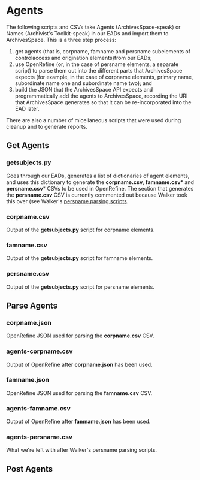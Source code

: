 Agents
======

The following scripts and CSVs take Agents (ArchivesSpace-speak) or Names (Archivist's Toolkit-speak) in our EADs and import them to ArchivesSpace. This is a three step process:

  1. get agents (that is, corpname, famname and persname subelements of controlaccess and origination elements)from our EADs; 
  2. use OpenRefine (or, in the case of persname elements, a separate script) to parse them out into the different parts that ArchivesSpace expects (for example, in the case of corpname elements, primary name, subordinate name one and subordinate name two); and
  3. build the JSON that the ArchivesSpace API expects and programmatically add the agents to ArchivesSpace, recording the URI that ArchivesSpace generates so that it can be re-incorporated into the EAD later.
  
There are also a number of micellaneous scripts that were used during cleanup and to generate reports.

Get Agents
----------

### getsubjects.py

Goes through our EADs, generates a list of dictionaries of agent elements, and uses this dictionary to generate the **corpname.csv**, **famname.csv*** and **persname.csv*** CSVs to be used in OpenRefine. The section that generates the **persname.csv** CSV is currently commented out because Walker took this over (see Walker's [persname parsing scripts](https://github.com/walkerdb/bentley_code/tree/master/main_projects/persname_parsing).

### corpname.csv

Output of the **getsubjects.py** script for corpname elements.

### famname.csv

Output of the **getsubjects.py** script for famname elements.

### persname.csv

Output of the **getsubjects.py** script for persname elements.

Parse Agents
------------

### corpname.json

OpenRefine JSON used for parsing the **corpname.csv** CSV.

### agents-corpname.csv

Output of OpenRefine after **corpname.json** has been used.

### famname.json

OpenRefine JSON used for parsing the **famname.csv** CSV.

### agents-famname.csv

Output of OpenRefine after **famname.json** has been used.

### agents-persname.csv

What we're left with after Walker's persname parsing scripts.

Post Agents
-----------

###
